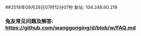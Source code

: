 ##2018年09月28日07时12分07秒 新址: 104.248.60.219
### 兔友常见问题及解答: https://github.com/wanggonging/d/blob/w/FAQ.md
